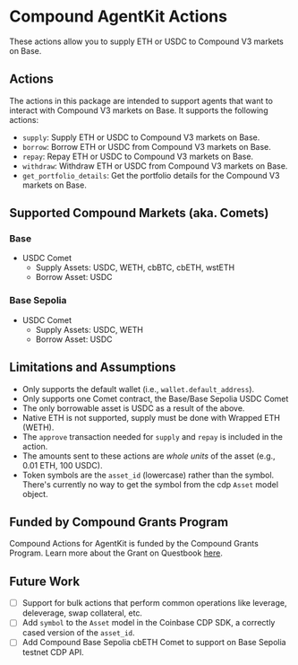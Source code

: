 # Compound AgentKit Actions
These actions allow you to supply ETH or USDC to Compound V3 markets on Base.

## Actions
The actions in this package are intended to support agents that want to interact with Compound V3 markets on Base. It supports the following actions:

- `supply`: Supply ETH or USDC to Compound V3 markets on Base.
- `borrow`: Borrow ETH or USDC from Compound V3 markets on Base.
- `repay`: Repay ETH or USDC to Compound V3 markets on Base.
- `withdraw`: Withdraw ETH or USDC from Compound V3 markets on Base.
- `get_portfolio_details`: Get the portfolio details for the Compound V3 markets on Base.

## Supported Compound Markets (aka. Comets)

### Base
- USDC Comet 
  - Supply Assets: USDC, WETH, cbBTC, cbETH, wstETH
  - Borrow Asset: USDC

### Base Sepolia
- USDC Comet 
  - Supply Assets: USDC, WETH
  - Borrow Asset: USDC

## Limitations and Assumptions
- Only supports the default wallet (i.e., `wallet.default_address`).
- Only supports one Comet contract, the Base/Base Sepolia USDC Comet 
- The only borrowable asset is USDC as a result of the above.
- Native ETH is not supported, supply must be done with Wrapped ETH (WETH). 
- The `approve` transaction needed for `supply` and `repay` is included in the action.
- The amounts sent to these actions are _whole units_ of the asset (e.g., 0.01 ETH, 100 USDC).
- Token symbols are the `asset_id` (lowercase) rather than the symbol. There's currently no way to get the symbol from the cdp `Asset` model object.

## Funded by Compound Grants Program
Compound Actions for AgentKit is funded by the Compound Grants Program. Learn more about the Grant on Questbook [here](https://new.questbook.app/dashboard/?role=builder&chainId=10&proposalId=678c218180bdbe26619c3ae8&grantId=66f29bb58868f5130abc054d).

## Future Work
- [ ] Support for bulk actions that perform common operations like leverage, deleverage, swap collateral, etc.
- [ ] Add `symbol` to the `Asset` model in the Coinbase CDP SDK, a correctly cased version of the `asset_id`.
- [ ] Add Compound Base Sepolia cbETH Comet to support on Base Sepolia testnet CDP API.